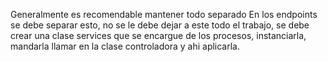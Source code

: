 Generalmente es recomendable mantener todo separado
En los endpoints se debe separar  esto, no se le debe dejar a este todo el trabajo,
se debe crear una clase services que se encargue de los procesos, instanciarla, mandarla llamar 
en la clase controladora y ahi aplicarla.

